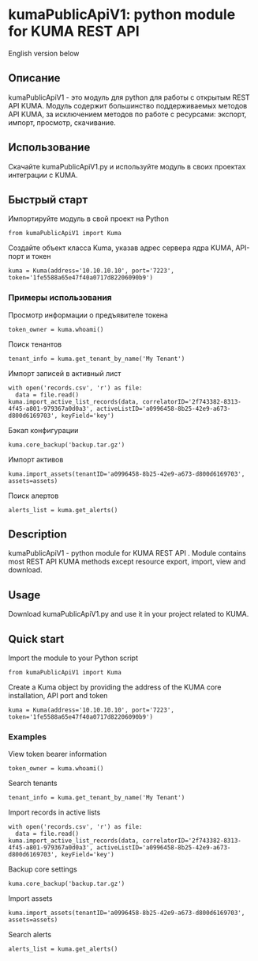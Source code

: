 # kumaPublicApiV1: python module for KUMA REST API
English version below

## Описание

kumaPublicApiV1 - это модуль для python для работы с открытым REST API KUMA.
Модуль содержит большинство поддерживаемых методов API KUMA, за исключением методов по работе с ресурсами: экспорт, импорт, просмотр, скачивание.

## Использование

Скачайте kumaPublicApiV1.py и используйте модуль в своих проектах интеграции с KUMA.

## Быстрый старт
Импортируйте модуль в свой проект на Python
```
from kumaPublicApiV1 import Kuma
```
Создайте объект класса Kuma, указав адрес сервера ядра KUMA, API-порт и токен
```
kuma = Kuma(address='10.10.10.10', port='7223', token='1fe5588a65e47f40a0717d82206090b9')
```

### Примеры использования
Просмотр информации о предъявителе токена
```
token_owner = kuma.whoami()
```
Поиск тенантов
```
tenant_info = kuma.get_tenant_by_name('My Tenant')
```
Импорт записей в активный лист
```
with open('records.csv', 'r') as file:
  data = file.read()
kuma.import_active_list_records(data, correlatorID='2f743382-8313-4f45-a801-979367a0d0a3', activeListID='a0996458-8b25-42e9-a673-d800d6169703', keyField='key')
```
Бэкап конфигурации
```
kuma.core_backup('backup.tar.gz')
```
Импорт активов
```
kuma.import_assets(tenantID='a0996458-8b25-42e9-a673-d800d6169703', assets=assets)
```
Поиск алертов
```
alerts_list = kuma.get_alerts()
```

## Description

kumaPublicApiV1 - python module for KUMA REST API .
Module contains most REST API KUMA methods except resource export, import, view and download.

## Usage

Download kumaPublicApiV1.py and use it in your project related to KUMA.

## Quick start
Import the module to your Python script
```
from kumaPublicApiV1 import Kuma
```
Create a Kuma object by providing the address of the KUMA core installation, API port and token
```
kuma = Kuma(address='10.10.10.10', port='7223', token='1fe5588a65e47f40a0717d82206090b9')
```

### Examples
View token bearer information
```
token_owner = kuma.whoami()
```
Search tenants
```
tenant_info = kuma.get_tenant_by_name('My Tenant')
```
Import records in active lists
```
with open('records.csv', 'r') as file:
  data = file.read()
kuma.import_active_list_records(data, correlatorID='2f743382-8313-4f45-a801-979367a0d0a3', activeListID='a0996458-8b25-42e9-a673-d800d6169703', keyField='key')
```
Backup core settings
```
kuma.core_backup('backup.tar.gz')
```
Import assets
```
kuma.import_assets(tenantID='a0996458-8b25-42e9-a673-d800d6169703', assets=assets)
```
Search alerts
```
alerts_list = kuma.get_alerts()
```
